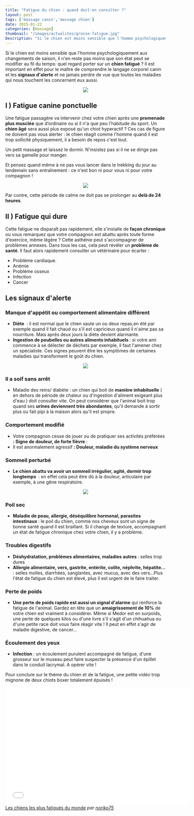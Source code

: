 ```yaml
---
title: "Fatigue du chien : quand doit-on consulter ?"
layout: post
tags: ['massage canin','massage chien']
date: 2015-01-22
categories: [massage]
thumbnail: "/images/actualites/grosse-fatigue.jpg"
Description: "Si le chien est moins sensible que l'homme psychologiquement aux changements de saison, il n'en reste pas moins que son état peut se modifier au fil du temps: quel regard porter sur un chien fatigué ?"
---
```



Si le chien est moins sensible que l'homme psychologiquement aux changements de saison, il n'en reste pas moins que son état peut se modifier au fil du temps: quel regard porter sur un **chien fatigué** ? Il est important en effet pour le maître de comprendre le langage corporel canin et les **signaux d'alerte** et ne jamais perdre de vue que toutes les maladies qui nous touchent les concernent eux aussi.


<p align="center"><img src= "/images/actualites/grosse-fatigue.jpg"></p>


## I ) Fatigue canine ponctuelle ##
Une fatigue passagère  va intervenir chez votre chien après une **promenade plus musclée** que d’ordinaire ou si il n'a que peu l'habitude du sport. Un **chien âgé** sera aussi plus exposé qu'un chiot hyperactif ? Ces cas de figure ne doivent pas vous alerter : le chien réagit comme l'homme quand il est trop sollicité physiquement, il a besoin de repos c'est tout.

Un petit massage et laissez le dormir. N'insistez pas si il ne se dirige pas vers sa gamelle pour manger.

Et pensez quand même à ne pas vous lancer dans le trekking du jour au lendemain sans entraînement : ce n'est bon ni pour vous ni pour votre compagnon !

<p align="center"><img src= "/images/actualites/chien-apres-balade.jpg"></p>

Par contre, cette période de calme ne doit pas se prolonger au **delà de 24 heures**.


## II ) Fatigue qui dure ##
Cette fatigue ne disparaît pas rapidement, elle s'installe de **façon chronique** ou vous remarquez que votre compagnon est abattu après toute forme d'exercice, même légère ? Cette asthénie peut s'accompagner de problèmes annexes. Dans tous les cas, cela peut révéler un **problème de santé**. Il faut alors rapidement consulter un vétérinaire pour écarter :

<ul>

<li> Problème cardiaque. </li>
<li> Anémie </li>
<li> Probléme osseux </li>
<li> Infection </li>
<li> Cancer </li>
</ul>




## Les signaux d'alerte ##



### Manque d'appétit ou comportement alimentaire différent ###
<ul>
<li> <b>Diète </b> : il est normal que le chien saute un ou deux repas,en été par exemple quand il fait chaud ou s'il est capricieux quand il n'aime pas sa nourriture. Mais après deux jours la diète devient alarmante. </li>
<li> <b>Ingestion de poubelles ou autres aliments inhabituels </b>: si votre ami commence à se délecter de déchets par exemple, il faut l'amener chez un spécialiste. Ces signes peuvent être les symptômes de certaines maladies qui transforment le goût du chien.</li>
</ul>

<p align="center"><img src= "/images/actualites/chien-qui-ne-mange-pas.jpg"></p>

### Il a soif sans arrêt ###
<ul>
<li> Maladie des reins/ diabète : un chien qui boit de <b>manière inhabituelle</b> ( en dehors de période de chaleur ou d'ingestion d'aliment exigeant plus d'eau ) doit consulter vite. On peut considérer que l'animal boit trop quand ses <b>urines deviennent très abondantes</b>, qu'il demande à sortir plus ou fait pipi à la maison alors qu'il est propre.</li></ul>

### Comportement modifié ###
<ul>
<li>  Votre compagnon cesse de jouer ou de pratiquer ses activités préférées <b> : Signe de douleur, de forte fièvre</b> : </li>
<li> Il est anormalement agressif <b> : Douleur, maladie du système nerveux </b> </li> </ul>

### Sommeil perturbé ###
<ul> <li> <b>Le chien abattu va avoir un sommeil irrégulier, agité, dormir trop longtemps </b> : en effet cela peut être dû à la douleur, articulaire par exemple, à une gêne respiratoire.</ul>
<p align="center"><img src= "/images/actualites/chien-qui-ne-dort-pas.jpg"></p>

<h3> Poil sec  </h3>
 <ul> <li> <b> Maladie de peau, allergie, déséquilibre hormonal, parasites intestinaux </b> : le poil du chien, comme nos cheveux sont un signe de bonne santé quand il est braillant. Si il change de texture, accompagnant un état de fatigue chronique chez votre chien, il y a problème. </li> </ul>

### Troubles digestifs ###
 <ul> <li> <b> Déshydratation, problèmes alimentaires, maladies autres </b> : selles trop dures </li>
 <li> <b> Allergie alimentaire, vers, gastrite, entérite, colite, néphrite, hépatite...</b> : selles molles, diarrhées, sanglantes, avec mucus, avec des vers...Plus l'état de fatigue du chien est élevé, plus il est urgent de le faire traiter.</li> </ul>

### Perte de poids ###
<ul> <li> <b> Une perte de poids rapide est aussi un signal d'alarme</b>  qui renforce la fatigue de l'animal. Gardez en tête que un <b>amaigrissement de 10%</b> de votre chien est vraiment à considérer.  Même si Medor est en surpoids, une perte de quelques kilos ou d'une livre s'il s'agit d'un chihuahua ou d'une petite race doit vous faire réagir vite ! Il peut en effet s'agir de maladie digestive, de cancer...</li> </ul>

### Écoulement des yeux ###
<ul> <li><b> Infection </b> : un écoulement purulent accompagné de fatigue, d'une grosseur sur le museau peut faire suspecter la présence d'un épillet dans le conduit lacrymal. A opérer vite ! </li> </ul>

Pour conclure sur le théme du chien et de la fatigue, une petite vidéo trop mignone de deux chiots boxer totalement épuisés !



<p align="center"><div><iframe frameborder="0" width="580" height="370" src="//www.dailymotion.com/embed/video/xk704h" allowfullscreen></iframe><br /><a href="http://www.dailymotion.com/video/xk704h_les-chiens-les-plus-fatigues-du-monde_animals" target="_blank">Les chiens les plus fatigu&eacute;s du monde</a> <i>par <a href="http://www.dailymotion.com/noriko75" target="_blank">noriko75</a></i></p>